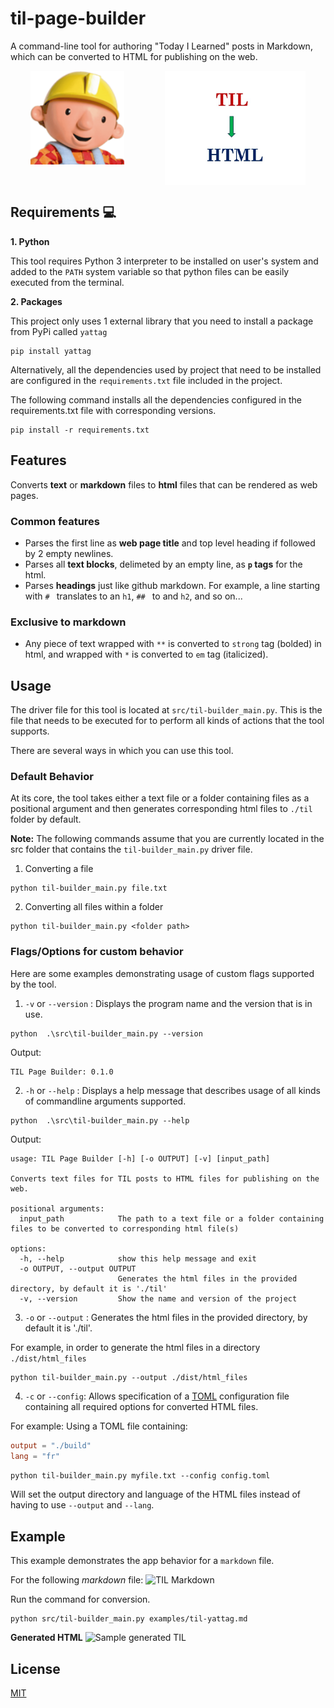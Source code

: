 # til-page-builder

A command-line tool for authoring "Today I Learned" posts in Markdown, which can be converted to HTML for publishing on the web.

<div align="center" style="width: 100%">
  <div style="display: flex; align-items: flex-start; justify-content: space-around;">
    <img width="150" src="./assets/bob_the_builder.png" alt="Bob the builder image">
    <img width="225" src="./assets/til_to_html.png" alt="TIL to HTML image">
  </div>
</div>

## Requirements 💻

**1. Python**

This tool requires Python 3 interpreter to be installed on user's system and added to the `PATH` system variable so that python files can be easily executed from the terminal.

**2. Packages**

This project only uses 1 external library that you need to install a package from PyPi called `yattag`
```
pip install yattag
```

Alternatively, all the dependencies used by project that need to be installed are configured in the `requirements.txt` file included in the project.

The following command installs all the dependencies configured in the requirements.txt file with corresponding versions.
```
pip install -r requirements.txt
```

## Features
Converts **text** or **markdown** files to **html** files that can be rendered as web pages.

### Common features
* Parses the first line as **web page title** and top level heading if followed by 2 empty newlines.
* Parses all **text blocks**, delimeted by an empty line, as **`p` tags** for the html.
* Parses **headings** just like github markdown. For example, a line starting with `# ` translates to an `h1`,  `## ` to and `h2`, and so on...

### Exclusive to markdown
* Any piece of text wrapped with `**` is converted to `strong` tag (bolded) in html, and wrapped with `*` is converted to `em` tag (italicized).

## Usage

The driver file for this tool is located at `src/til-builder_main.py`. This is the file that needs to be executed for to perform all kinds of actions that the tool supports.

There are several ways in which you can use this tool.

### Default Behavior

At its core, the tool takes either a text file or a folder containing files as a positional argument and then generates corresponding html files to `./til` folder by default.

**Note:** The following commands assume that you are currently located in the src folder that contains the `til-builder_main.py` driver file.

1. Converting a file

```
python til-builder_main.py file.txt
```

2. Converting all files within a folder

```
python til-builder_main.py <folder path>
```

### Flags/Options for custom behavior

Here are some examples demonstrating usage of custom flags supported by the tool.

1. `-v` or `--version` : Displays the program name and the version that is in use.
```
python  .\src\til-builder_main.py --version
```

Output:

```
TIL Page Builder: 0.1.0
```

2. `-h` or `--help` : Displays a help message that describes usage of all kinds of commandline arguments supported.

```
python  .\src\til-builder_main.py --help
```

Output:
```
usage: TIL Page Builder [-h] [-o OUTPUT] [-v] [input_path]

Converts text files for TIL posts to HTML files for publishing on the web.

positional arguments:
  input_path            The path to a text file or a folder containing files to be converted to corresponding html file(s)

options:
  -h, --help            show this help message and exit
  -o OUTPUT, --output OUTPUT
                        Generates the html files in the provided directory, by default it is './til'
  -v, --version         Show the name and version of the project
```

3. `-o` or `--output` : Generates the html files in the provided directory, by default it is './til'.

For example, in order to generate the html files in a directory `./dist/html_files`
```
python til-builder_main.py --output ./dist/html_files
```
4. `-c` or `--config`: Allows specification of a [TOML](https://toml.io/en/) configuration file containing all required options for converted HTML files.

For example: Using a TOML file containing:
```TOML
output = "./build"
lang = "fr"
```
`python til-builder_main.py myfile.txt --config config.toml`

Will set the output directory and language of the HTML files  instead of having to use `--output` and `--lang`.



## Example

This example demonstrates the app behavior for a `markdown` file.

For the following _markdown_ file:
![TIL Markdown](https://github.com/Amnish04/til-page-builder/assets/78865303/4096711c-caf5-49f4-aac0-8b8ce2e56647)

Run the command for conversion.
```
python src/til-builder_main.py examples/til-yattag.md
```

**Generated HTML**
![Sample generated TIL](https://github.com/Amnish04/til-page-builder/assets/78865303/9ccbdb5c-f2f9-40dd-959b-b906a9fb2bc4)


## License

[MIT](https://github.com/Amnish04/til-page-builder/blob/master/LICENSE)

